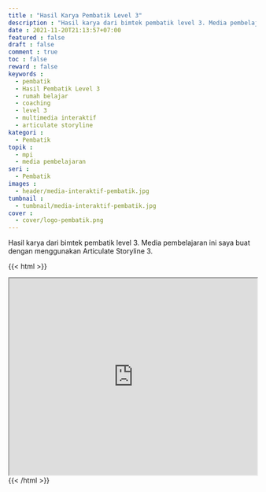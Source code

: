 ```yaml
---
title : "Hasil Karya Pembatik Level 3"
description : "Hasil karya dari bimtek pembatik level 3. Media pembelajaran ini saya buat dengan menggunakan Articulate Storyline 3."
date : 2021-11-20T21:13:57+07:00
featured : false
draft : false
comment : true
toc : false
reward : false
keywords : 
  - pembatik
  - Hasil Pembatik Level 3
  - rumah belajar
  - coaching
  - level 3
  - multimedia interaktif
  - articulate storyline
kategori : 
  - Pembatik
topik :
  - mpi
  - media pembelajaran
seri : 
  - Pembatik
images : 
  - header/media-interaktif-pembatik.jpg
tumbnail : 
  - tumbnail/media-interaktif-pembatik.jpg
cover : 
  - cover/logo-pembatik.png
---
```

Hasil karya dari bimtek pembatik level 3. Media pembelajaran ini saya buat dengan menggunakan Articulate Storyline 3.

{{< html >}}
<iframe class="embed-responsive-item" width="100%" height='400px' src="https://belajar.kemdikbud.go.id/repos/FileUpload/Media Polinomial3b645616-a0ec-4672-be1f-a57759b36814/index.html" autoplay allowfullscreen></iframe>
{{< /html >}}